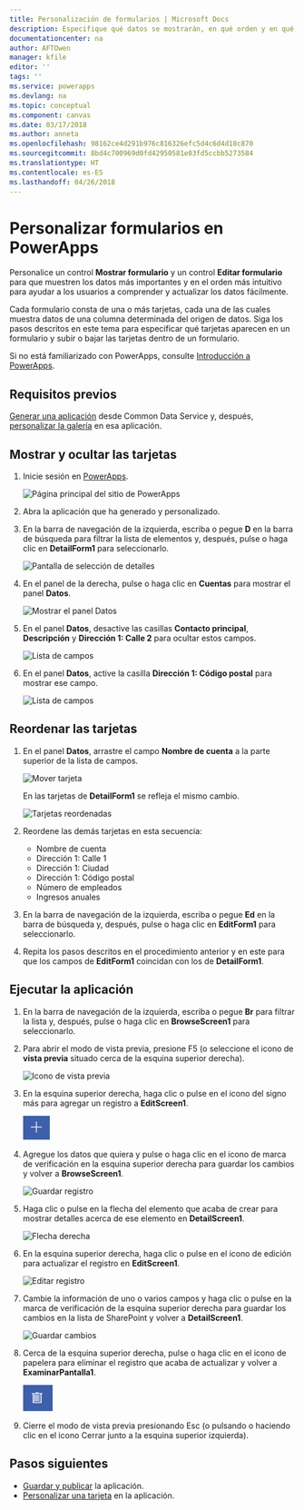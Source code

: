```yaml
---
title: Personalización de formularios | Microsoft Docs
description: Especifique qué datos se mostrarán, en qué orden y en qué controles.
documentationcenter: na
author: AFTOwen
manager: kfile
editor: ''
tags: ''
ms.service: powerapps
ms.devlang: na
ms.topic: conceptual
ms.component: canvas
ms.date: 03/17/2018
ms.author: anneta
ms.openlocfilehash: 98162ce4d291b976c816326efc5d4c6d4d18c870
ms.sourcegitcommit: 8bd4c700969d0fd42950581e03fd5ccbb5273584
ms.translationtype: HT
ms.contentlocale: es-ES
ms.lasthandoff: 04/26/2018
---
```

# <a name="customize-forms-in-powerapps"></a>Personalizar formularios en PowerApps
Personalice un control **Mostrar formulario** y un control **Editar formulario** para que muestren los datos más importantes y en el orden más intuitivo para ayudar a los usuarios a comprender y actualizar los datos fácilmente.

Cada formulario consta de una o más tarjetas, cada una de las cuales muestra datos de una columna determinada del origen de datos. Siga los pasos descritos en este tema para especificar qué tarjetas aparecen en un formulario y subir o bajar las tarjetas dentro de un formulario.

Si no está familiarizado con PowerApps, consulte [Introducción a PowerApps](getting-started.md).

## <a name="prerequisites"></a>Requisitos previos
[Generar una aplicación](data-platform-create-app.md) desde Common Data Service y, después, [personalizar la galería](customize-layout-sharepoint.md) en esa aplicación.

## <a name="show-and-hide-cards"></a>Mostrar y ocultar las tarjetas
1. Inicie sesión en [PowerApps](http://web.powerapps.com).

    ![Página principal del sitio de PowerApps](./media/customize-forms-sharepoint/sign-in.png)


1. Abra la aplicación que ha generado y personalizado.

1. En la barra de navegación de la izquierda, escriba o pegue **D** en la barra de búsqueda para filtrar la lista de elementos y, después, pulse o haga clic en **DetailForm1** para seleccionarlo.

    ![Pantalla de selección de detalles](./media/customize-forms-sharepoint/select-detailform.png)

1. En el panel de la derecha, pulse o haga clic en **Cuentas** para mostrar el panel **Datos**.

    ![Mostrar el panel Datos](./media/customize-forms-sharepoint/show-data-pane.png)

1. En el panel **Datos**, desactive las casillas **Contacto principal**, **Descripción** y **Dirección 1: Calle 2** para ocultar estos campos.

    ![Lista de campos](./media/customize-forms-sharepoint/hide-fields.png)

1.  En el panel **Datos**, active la casilla **Dirección 1: Código postal** para mostrar ese campo.

    ![Lista de campos](./media/customize-forms-sharepoint/show-field.png)

## <a name="reorder-the-cards"></a>Reordenar las tarjetas
1. En el panel **Datos**, arrastre el campo **Nombre de cuenta** a la parte superior de la lista de campos.

    ![Mover tarjeta](./media/customize-forms-sharepoint/move-card.png)

    En las tarjetas de **DetailForm1** se refleja el mismo cambio.

    ![Tarjetas reordenadas](./media/customize-forms-sharepoint/reordered-card.png)

1. Reordene las demás tarjetas en esta secuencia:

    - Nombre de cuenta
    - Dirección 1: Calle 1
    - Dirección 1: Ciudad
    - Dirección 1: Código postal
    - Número de empleados
    - Ingresos anuales

1. En la barra de navegación de la izquierda, escriba o pegue **Ed** en la barra de búsqueda y, después, pulse o haga clic en **EditForm1** para seleccionarlo.

1. Repita los pasos descritos en el procedimiento anterior y en este para que los campos de **EditForm1** coincidan con los de **DetailForm1**.

## <a name="run-the-app"></a>Ejecutar la aplicación
1. En la barra de navegación de la izquierda, escriba o pegue **Br** para filtrar la lista y, después, pulse o haga clic en **BrowseScreen1** para seleccionarlo.

2. Para abrir el modo de vista previa, presione F5 (o seleccione el icono de **vista previa** situado cerca de la esquina superior derecha).

    ![Icono de vista previa](./media/customize-forms-sharepoint/open-preview.png)

3. En la esquina superior derecha, haga clic o pulse en el icono del signo más para agregar un registro a **EditScreen1**.

    ![Agregar registro](./media/customize-forms-sharepoint/add-record.png)

4. Agregue los datos que quiera y pulse o haga clic en el icono de marca de verificación en la esquina superior derecha para guardar los cambios y volver a **BrowseScreen1**.

    ![Guardar registro](./media/customize-forms-sharepoint/save-record.png)

5. Haga clic o pulse en la flecha del elemento que acaba de crear para mostrar detalles acerca de ese elemento en **DetailScreen1**.  

    ![Flecha derecha](./media/customize-forms-sharepoint/right-arrow.png)

6. En la esquina superior derecha, haga clic o pulse en el icono de edición para actualizar el registro en **EditScreen1**.

    ![Editar registro](./media/customize-forms-sharepoint/edit-record.png)

7. Cambie la información de uno o varios campos y haga clic o pulse en la marca de verificación de la esquina superior derecha para guardar los cambios en la lista de SharePoint y volver a **DetailScreen1**.  

    ![Guardar cambios](./media/customize-forms-sharepoint/save-record.png)

8. Cerca de la esquina superior derecha, pulse o haga clic en el icono de papelera para eliminar el registro que acaba de actualizar y volver a **ExaminarPantalla1**.

    ![Eliminar registro](./media/customize-forms-sharepoint/delete-record.png)

9. Cierre el modo de vista previa presionando Esc (o pulsando o haciendo clic en el icono Cerrar junto a la esquina superior izquierda).

## <a name="next-steps"></a>Pasos siguientes
- [Guardar y publicar](save-publish-app.md) la aplicación.
- [Personalizar una tarjeta](customize-card.md) en la aplicación.
